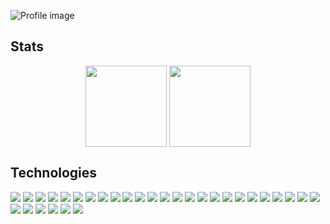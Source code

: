 ![Profile image](https://user-images.githubusercontent.com/42740055/111402625-dce1a780-870e-11eb-968d-0674a9b43273.png)

## Stats
<p align="center">
<img height="130em" src="https://github-readme-stats.vercel.app/api?username=ya2s&show_icons=true&count_private=true&hide_title=true&hide=issues&line_height=24&bg_color=22272E&text_color=909DAB&hide_border=true" align = "center"/>
<img height="130em" src="https://github-readme-stats.vercel.app/api/top-langs/?username=ya2s&layout=compact&hide_title=true&langs_count=6&bg_color=22272E&text_color=909DAB&hide_border=true" align = "center"/>
</p>

## Technologies
![](https://img.shields.io/static/v1?label=OS&message=MacOS&style=flat&logo=Apple&labelColor=22272E&color=316dca)
![](https://img.shields.io/static/v1?label=OS&message=CentOS&style=flat&logo=CentOS&labelColor=22272E&color=316dca)
![](https://img.shields.io/static/v1?label=OS&message=Ubuntu&style=flat&logo=Ubuntu&labelColor=22272E&color=316dca)
![](https://img.shields.io/static/v1?label=Editor&message=Neovim&style=flat&logo=neovim&labelColor=22272E&color=316dca)
![](https://img.shields.io/static/v1?label=Editor&message=VSCode&style=flat&logo=visual-studio-code&labelColor=22272E&color=316dca)
![](https://img.shields.io/static/v1?label=Language&message=Javascript&style=flat&logo=javascript&labelColor=22272E&color=316dca)
![](https://img.shields.io/static/v1?label=Language&message=Typescript&style=flat&logo=typescript&labelColor=22272E&color=316dca)
![](https://img.shields.io/static/v1?label=Language&message=Golang&style=flat&logo=go&labelColor=22272E&color=316dca)
![](https://img.shields.io/static/v1?label=Language&message=Python&style=flat&logo=python&labelColor=22272E&color=316dca)
![](https://img.shields.io/static/v1?label=Language&message=Ruby&style=flat&logo=ruby&labelColor=22272E&color=316dca)
![](https://img.shields.io/static/v1?label=Language&message=Lua&style=flat&logo=lua&labelColor=22272E&color=316dca)
![](https://img.shields.io/static/v1?label=Language&message=Java&style=flat&logo=java&labelColor=22272E&color=316dca)
![](https://img.shields.io/static/v1?label=Library&message=React&style=flat&logo=react&labelColor=22272E&color=316dca)
![](https://img.shields.io/static/v1?label=Library&message=Nodejs&style=flat&logo=node.js&labelColor=22272E&color=316dca)
![](https://img.shields.io/static/v1?label=Library&message=Cucumber&style=flat&logo=cucumber&labelColor=22272E&color=316dca)
![](https://img.shields.io/static/v1?label=Library&message=Vue&style=flat&logo=vue.js&labelColor=22272E&color=316dca)
![](https://img.shields.io/static/v1?label=Library&message=Expo&style=flat&logo=expo&labelColor=22272E&color=316dca)
![](https://img.shields.io/static/v1?label=Library&message=Next.js&style=flat&logo=next.js&labelColor=22272E&color=316dca)
![](https://img.shields.io/static/v1?label=Tool&message=Docker&style=flat&logo=docker&labelColor=22272E&color=316dca)
![](https://img.shields.io/static/v1?label=Tool&message=Slack&style=flat&logo=slack&labelColor=22272E&color=316dca)
![](https://img.shields.io/static/v1?label=Tool&message=Discord&style=flat&logo=discord&labelColor=22272E&color=316dca)
![](https://img.shields.io/static/v1?label=Tool&message=Figma&style=flat&logo=figma&labelColor=22272E&color=316dca)
![](https://img.shields.io/static/v1?label=Tool&message=Tmux&style=flat&logo=tmux&labelColor=22272E&color=316dca)
![](https://img.shields.io/static/v1?label=Tool&message=Nginx&style=flat&logo=nginx&labelColor=22272E&color=316dca)
![](https://img.shields.io/static/v1?label=Tool&message=Jira&style=flat&logo=jira&labelColor=22272E&color=316dca)
![](https://img.shields.io/static/v1?label=Tool&message=Bitbucket&style=flat&logo=bitbucket&labelColor=22272E&color=316dca)
![](https://img.shields.io/static/v1?label=Tool&message=Confluence&style=flat&logo=confluence&labelColor=22272E&color=316dca)
![](https://img.shields.io/static/v1?label=Tool&message=Feedly&style=flat&logo=feedly&labelColor=22272E&color=316dca)
![](https://img.shields.io/static/v1?label=Cloud&message=GoogleCloud&style=flat&logo=google-cloud&labelColor=22272E&color=316dca)
![](https://img.shields.io/static/v1?label=Tool&message=Jfrog&style=flat&logo=jfrog&labelColor=22272E&color=316dca)
![](https://img.shields.io/static/v1?label=Tool&message=Vercel&style=flat&logo=vercel&labelColor=22272E&color=316dca)

<!--
**ya2s/ya2s** is a ✨ _special_ ✨ repository because its `README.md` (this file) appears on your GitHub profile.

Here are some ideas to get you started:

- 🔭 I’m currently working on ...
- 🌱 I’m currently learning ...
- 👯 I’m looking to collaborate on ...
- 🤔 I’m looking for help with ...
- 💬 Ask me about ...
- 📫 How to reach me: ...
- 😄 Pronouns: ...
- ⚡ Fun fact: ...
-->
